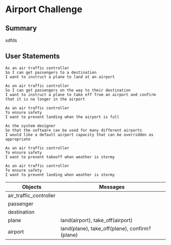 Airport Challenge
=================

Summary
---------

sdfds

User Statements
-----

```
As an air traffic controller
So I can get passengers to a destination
I want to instruct a plane to land at an airport

As an air traffic controller
So I can get passengers on the way to their destination
I want to instruct a plane to take off from an airport and confirm that it is no longer in the airport

As an air traffic controller
To ensure safety
I want to prevent landing when the airport is full

As the system designer
So that the software can be used for many different airports
I would like a default airport capacity that can be overridden as appropriate

As an air traffic controller
To ensure safety
I want to prevent takeoff when weather is stormy

As an air traffic controller
To ensure safety
I want to prevent landing when weather is stormy
```
|Objects|Messages|
|-|-|
|air_traffic_controller| |
|passenger| |
|destination| |
|plane|land(airport), take_off(airport)|
|airport|land(plane), take_off(plane), confirm?(plane)|
